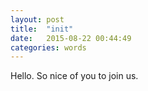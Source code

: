 ```yaml
---
layout: post
title:  "init"
date:   2015-08-22 00:44:49
categories: words
---
```

Hello. So nice of you to join us.